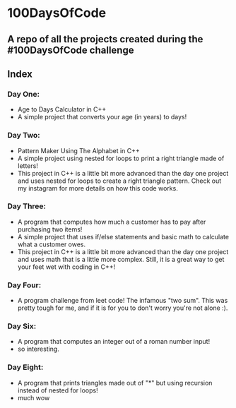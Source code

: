 # 100DaysOfCode
## A repo of all the projects created during the #100DaysOfCode challenge

## Index

### Day One: 
- Age to Days Calculator in C++
- A simple project that converts your age (in years) to days!

### Day Two: 
- Pattern Maker Using The Alphabet in C++
- A simple project using nested for loops to print a right triangle made of letters!
- This project in C++ is a little bit more advanced than the day one project and uses nested for loops to create a right triangle pattern. Check out my instagram for more details on how this code works. 

### Day Three: 
- A program that computes how much a customer has to pay after purchasing two items!
- A simple project that uses if/else statements and basic math to calculate what a customer owes.
- This project in C++ is a little bit more advanced than the day one project and uses math that is a little more complex. Still, it is a great way to get your feet wet with coding in C++!

### Day Four: 
- A program challenge from leet code! The infamous "two sum". This was pretty tough for me, and if it is for you to don't worry you're not alone :).

### Day Six: 
- A program that computes an integer out of a roman number input!
- so interesting.

### Day Eight: 
- A program that prints triangles made out of "*" but using recursion instead of nested for loops!
- much wow
